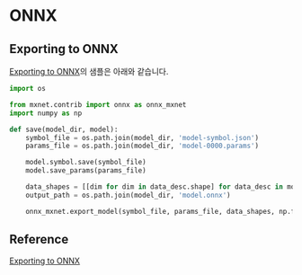 # ONNX

## Exporting to ONNX

[Exporting to ONNX](https://sagemaker-examples.readthedocs.io/en/latest/sagemaker-python-sdk/mxnet_onnx_export/mxnet_onnx_export.html)의 샘플은 아래와 같습니다.

```python
import os

from mxnet.contrib import onnx as onnx_mxnet
import numpy as np

def save(model_dir, model):
    symbol_file = os.path.join(model_dir, 'model-symbol.json')
    params_file = os.path.join(model_dir, 'model-0000.params')

    model.symbol.save(symbol_file)
    model.save_params(params_file)

    data_shapes = [[dim for dim in data_desc.shape] for data_desc in model.data_shapes]
    output_path = os.path.join(model_dir, 'model.onnx')

    onnx_mxnet.export_model(symbol_file, params_file, data_shapes, np.float32, output_path)
```    


## Reference

[Exporting to ONNX](https://sagemaker-examples.readthedocs.io/en/latest/sagemaker-python-sdk/mxnet_onnx_export/mxnet_onnx_export.html)

